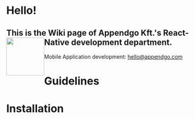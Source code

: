 # Hello!

## This is the Wiki page of Appendgo Kft.'s React-Native development department. <img height="100" style="float:left" src="https://user-images.githubusercontent.com/645053/236628029-2b639e90-a9a2-40f1-ba2d-8d77181ae27a.png">

Mobile Application development: hello@appendgo.com

# Guidelines

# Installation



